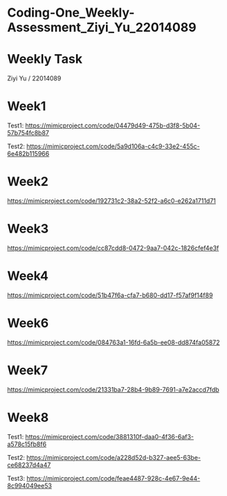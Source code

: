 # Coding-One_Weekly-Assessment_Ziyi_Yu_22014089

# Weekly Task
Ziyi Yu / 22014089


# Week1 
Test1: https://mimicproject.com/code/04479d49-475b-d3f8-5b04-57b754fc8b87

Test2: https://mimicproject.com/code/5a9d106a-c4c9-33e2-455c-6e482b115966


# Week2 
https://mimicproject.com/code/192731c2-38a2-52f2-a6c0-e262a1711d71
      
      
# Week3 
https://mimicproject.com/code/cc87cdd8-0472-9aa7-042c-1826cfef4e3f


# Week4 
https://mimicproject.com/code/51b47f6a-cfa7-b680-dd17-f57af9f14f89


# Week6
https://mimicproject.com/code/084763a1-16fd-6a5b-ee08-dd874fa05872


# Week7 
https://mimicproject.com/code/21331ba7-28b4-9b89-7691-a7e2accd7fdb


# Week8 
Test1: https://mimicproject.com/code/3881310f-daa0-4f36-6af3-a578c15fb8f6

Test2: https://mimicproject.com/code/a228d52d-b327-aee5-63be-ce68237d4a47

Test3: https://mimicproject.com/code/feae4487-928c-4e67-9e44-8c994049ee53




